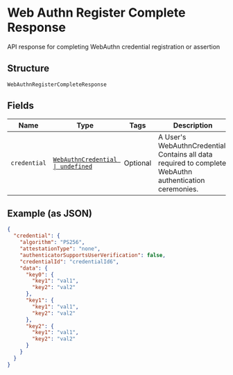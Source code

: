 
# Web Authn Register Complete Response

API response for completing WebAuthn credential registration or assertion

## Structure

`WebAuthnRegisterCompleteResponse`

## Fields

| Name | Type | Tags | Description |
|  --- | --- | --- | --- |
| `credential` | [`WebAuthnCredential \| undefined`](../../doc/models/web-authn-credential.md) | Optional | A User's WebAuthnCredential. Contains all data required to complete WebAuthn authentication ceremonies. |

## Example (as JSON)

```json
{
  "credential": {
    "algorithm": "PS256",
    "attestationType": "none",
    "authenticatorSupportsUserVerification": false,
    "credentialId": "credentialId6",
    "data": {
      "key0": {
        "key1": "val1",
        "key2": "val2"
      },
      "key1": {
        "key1": "val1",
        "key2": "val2"
      },
      "key2": {
        "key1": "val1",
        "key2": "val2"
      }
    }
  }
}
```

